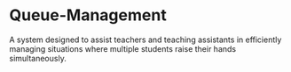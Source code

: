 # Queue-Management
A system designed to assist teachers and teaching assistants in efficiently managing situations where multiple students raise their hands simultaneously.
